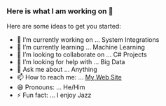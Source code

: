 ### Here is what I am working on 👋


Here are some ideas to get you started:

- 🔭 I’m currently working on ... System Integrations
- 🌱 I’m currently learning ... Machine Learning
- 👯 I’m looking to collaborate on ... C# Projects
- 🤔 I’m looking for help with ... Big Data
- 💬 Ask me about ... Anything
- 📫 How to reach me: ... [My Web Site](https://robert.simiyu.me)
- 😄 Pronouns: ... He/Him
- ⚡ Fun fact: ... I enjoy Jazz

